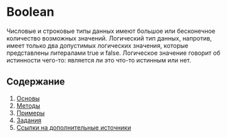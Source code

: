 # Boolean

Числовые и строковые типы данных имеют большое или бесконечное количество возможных значений. Логический тип данных, напротив, имеет только два допустимых логических значения, которые представлены литералами true и false. Логическое значение говорит об истинности чего-то: является ли это что-то истинным или нет.

## Содержание

1. [Основы](basics.md)
2. [Методы](methods.md)
3. [Примеры](examples.md)
4. [Задания]()
5. [Ссылки на дополнительные источники](references.md)

